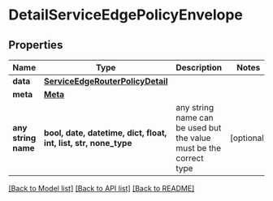 # DetailServiceEdgePolicyEnvelope


## Properties
Name | Type | Description | Notes
------------ | ------------- | ------------- | -------------
**data** | [**ServiceEdgeRouterPolicyDetail**](ServiceEdgeRouterPolicyDetail.md) |  | 
**meta** | [**Meta**](Meta.md) |  | 
**any string name** | **bool, date, datetime, dict, float, int, list, str, none_type** | any string name can be used but the value must be the correct type | [optional]

[[Back to Model list]](../README.md#documentation-for-models) [[Back to API list]](../README.md#documentation-for-api-endpoints) [[Back to README]](../README.md)


